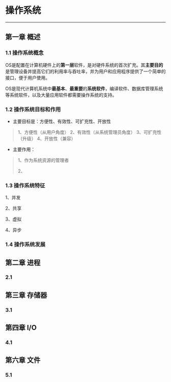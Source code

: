 # 操作系统

---

## 第一章 概述

### 1.1 操作系统概念

OS是配置在计算机硬件上的**第一层**软件，是对硬件系统的首次扩充。其**主要目的**是管理设备并提高它们的利用率与吞吐率，并为用户和应用程序提供了一个简单的接口，便于用户使用。

OS是现代计算机系统中**最基本**、**最重要**的**系统软件**，编译软件、数据库管理系统等系统软件，以及大量应用软件都需要操作系统的支持。

### 1.2 操作系统目标和作用

- 主要目标是：方便性、有效性、可扩充性、开放性

> 1、方便性（从用户角度）
> 2、有效性（从系统管理员角度）
> 3、可扩充性（升级）
> 4、开放性（兼容）

- 主要作用：

> 1、作为系统资源的管理者
>
> 2、

### 1.3 操作系统特征

1、并发 

2、共享 

3、虚拟

4、异步

### 1.4 操作系统发展

## 第二章 进程

### 2.1

## 第三章 存储器

### 3.1

## 第四章 I/O

### 4.1

## 第六章 文件

### 5.1



